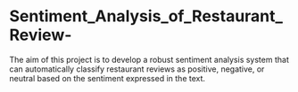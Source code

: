 # Sentiment_Analysis_of_Restaurant_Review-
The aim of this project is to develop a robust sentiment analysis system that can automatically classify restaurant reviews as positive, negative, or neutral based on the sentiment expressed in the text.
